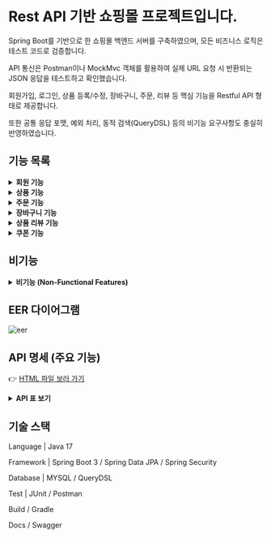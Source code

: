 # Rest API 기반 쇼핑몰 프로젝트입니다.

Spring Boot를 기반으로 한 쇼핑몰 백엔드 서버를 구축하였으며, 모든 비즈니스 로직은 테스트 코드로 검증합니다.

API 통신은 Postman이나 MockMvc 객체를 활용하여 실제 URL 요청 시 반환되는 JSON 응답을 테스트하고 확인했습니다.

회원가입, 로그인, 상품 등록/수정, 장바구니, 주문, 리뷰 등 핵심 기능을 Restful API 형태로 제공합니다.  

또한 공통 응답 포맷, 예외 처리, 동적 검색(QueryDSL) 등의 비기능 요구사항도 충실히 반영하였습니다.


## 기능 목록
<details>
<summary><strong>회원 기능</strong></summary>

- 회원가입  
   - 사용자는 이메일, 비밀번호, 이름, 전화번호 등의 정보를 입력하여 회원 가입을 진행합니다.  
   - 회원 가입 시, 비밀번호는 암호화하여 저장됩니다.

- 로그인  
   - 사용자는 이메일과 비밀번호를 입력하여 로그인할 수 있습니다.  
   - 로그인 성공 시 JWT 토큰을 발급합니다.

- 회원 탈퇴  
   - 회원 탈퇴 시 실제 데이터 삭제 대신, MemberState(Enum)을 변경하여 Soft delete 처리합니다.  
   - 탈퇴한 회원은 로그인 및 서비스 이용이 불가능하며, 데이터는 보존됩니다. (추후 삭제 정책에 따라 완전 삭제 가능)

- 회원 상태 변경  
   - 관리자는 특정 회원의 상태(활성, 휴면, 탈퇴 등)를 변경할 수 있습니다.

</details>

</details>

<details>
<summary><strong>상품 기능</strong></summary>
   
- 상품 등록 / 수정 / 삭제  
   - 상품 정보를 등록하거나 수정, 삭제할 수 있습니다.

- 상품 검색  
   - 상품명 기반 검색 기능을 제공합니다.  
   - 가격대, 카테고리, 평점 필터링을 지원합니다.

- 상품 조회  
   - 전체 상품 목록을 페이징 방식으로 조회할 수 있습니다.

- 카테고리 등록  
   - 관리자가 상품 분류를 위한 카테고리를 생성할 수 있습니다.  
   - 카테고리는 계층 구조를 가질 수 있습니다.

- 전체 카테고리 조회  
   - 사용자 및 관리자가 전체 카테고리 목록을 조회할 수 있습니다.  

</details>

<details>
<summary><strong>주문 기능</strong></summary>

- 주문 생성  
   - 사용자는 상품을 선택하여 주문을 생성할 수 있습니다.  
   - 주문은 쿠폰, 회원 포인트, 상품 할인 등 할인가를 적용해서 생성할 수 있습니다.

- 주문 상태 변경  
   - 주문 생성 후, 관리자는 주문 상태(결제 완료, 배송 중, 배송 완료 등)를 변경할 수 있습니다.

- 주문 취소  
   - 사용자는 주문을 취소할 수 있습니다.

- 하나의 주문 상품 정보 조회  
   - 특정 주문에 대한 상세 정보를 조회할 수 있습니다. (상품명, 수량, 가격 등)

- 한 사람의 전체 주문 조회  
   - 로그인한 사용자는 본인의 모든 주문 내역을 조회할 수 있습니다.

- 전체 주문 조회 (관리자)  
   - 관리자가 전체 회원의 주문 내역을 조회할 수 있습니다.

</details>

<details><summary><strong>장바구니 기능</strong></summary>
   
- 장바구니에 상품 추가  
   - 사용자는 원하는 상품을 장바구니에 담을 수 있습니다.  
   - 상품 옵션과 수량을 함께 선택할 수 있습니다.

- 장바구니 상품 수량 수정  
   - 장바구니에 담긴 상품의 수량을 변경할 수 있습니다.

- 장바구니 상품 삭제  
   - 사용자는 장바구니에 담긴 상품을 삭제할 수 있습니다.

- 장바구니 목록 조회  
   - 현재 장바구니에 담긴 모든 상품을 조회할 수 있습니다.

- 장바구니 비우기  
   - 사용자는 장바구니에 담긴 모든 상품을 한 번에 삭제할 수 있습니다.
</details>


<details>
<summary><strong>상품 리뷰 기능</strong></summary>

- 상품 리뷰 작성  
   - 사용자는 상품에 대해 리뷰를 작성할 수 있습니다.  
   - 리뷰는 별점(평점)과 텍스트(내용)를 함께 작성할 수 있습니다.

- 상품 리뷰 수정  
   - 작성한 리뷰를 수정할 수 있습니다.  
   - 별점과 텍스트 내용을 모두 수정할 수 있습니다.

- 상품 리뷰 삭제  
   - 작성한 리뷰를 삭제할 수 있습니다.  

- 상품 리뷰 조회  
   - 상품별로 작성된 모든 리뷰를 조회할 수 있습니다.  
   - 리뷰 목록은 최신순, 평점순 등으로 정렬할 수 있습니다.

</details>

<details>
<summary><strong>쿠폰 기능</strong></summary>

- 쿠폰 발급  
   - 관리자는 쿠폰을 생성하고, 사용자가 직접 쿠폰을 발급받을 수 있습니다.
   - 쿠폰은 고정 할인 쿠폰, % 할인 쿠폰을 정책별로 관리합니다.

- 쿠폰 사용  
   - 주문 시 보유한 쿠폰을 선택하여 할인 혜택을 적용할 수 있습니다.  
   - 쿠폰 조건(최소 주문 금액, 유효기간 등)에 따라 사용 여부가 결정됩니다.

- 쿠폰 조회  
   - 사용자는 자신이 보유한 쿠폰 목록을 조회할 수 있습니다.  
   - 쿠폰 사용 여부(미사용, 사용 완료, 만료)도 함께 표시됩니다.

</details>


## 비기능

<details><summary><strong>비기능 (Non-Functional Features)</strong></summary>

- 공통 응답 포맷 적용 (ResponseEntity + ApiResponse)  
   - 모든 API는 `code`, `message`, `data`를 포함하는 일관된 응답 구조를 반환합니다.  
   - 클라이언트는 일관된 구조의 응답을 받아 통신할 수 있습니다.

- 체계적인 예외 처리 (Error 인터페이스 + Enum 코드 세분화)  
   - 비즈니스 예외를 구분하여 관리하는 Enum 클래스를 정의하여 예외를 세분화합니다.  
   - 클라이언트는 에러 코드와 메시지를 통해 정확한 오류 원인을 확인할 수 있습니다.

- Spring Security + JWT를 이용한 인증/인가 구현  
   - 로그인 시 Access Token, Refresh Token을 발급하고, 토큰을 통해 인증/인가를 수행합니다.  

- 스케줄러(Scheduler)를 통한 자동 작업 실행  
   - 특정 시간대에 동작하는 서비스 코드를 스케줄링하여 실행합니다.  
   - 예를 들어 쿠폰 만료 처리 및 리뷰 시스템의 정합성 보장을 위해서 실행됩니다.

- 데이터베이스 락을 이용한 동시성 제어  
   - 특정 기능에서 DB Level에서 비관적 락(Pessimistic Lock 등)을 적용합니다.  
   - 재고 초과 주문이나 중복 주문을 방지합니다.

- QueryDSL을 이용한 동적 검색 쿼리 작성  
   - 검색 조건(상품명, 가격, 카테고리 등)에 따라 동적으로 SQL 쿼리를 생성합니다.  
   - JPA Native Query의 가독성이 떨어진다고 판단하여 QueryDSL을 선택했습니다.

- MapStruct를 통한 DTO ↔ Entity 매핑 자동화  
   - DTO와 Entity 간의 매핑을 MapStruct 라이브러리로 관리합니다.
   - DTO를 이용하여 통신하여 순환 참조를 방지합니다.

- 테스트 코드 작성  
   - 테스트 코드를 작성하여 로직을 검증합니다.

</details>


## EER 다이어그램
![eer](https://github.com/user-attachments/assets/607f5d11-6356-44b3-8f71-1c52d53bead7)



## API 명세 (주요 기능)

👉 [HTML 파일 보러 가기](https://kimwanho23.github.io/cofshop)
<details>
<summary><strong>API 표 보기</strong></summary>

**상품 (ItemController)**

| 기능 | Method | URL |
| --- | --- | --- |
| 많이 팔린 상품 조회 | GET | /api/item/populars |
| 상품 단건 조회 | GET | /api/item/{itemId} |
| 상품 등록 | POST | /api/item |
| 상품 검색 | POST | /api/item/search |
| 상품 수정 | PUT | /api/item/{itemId} |
| 상품 삭제 | DELETE | /api/item/{itemId} |

**주문 (OrderController)**

| 기능 | Method | URL |
| --- | --- | --- |
| 주문 상품 정보 조회 | GET | /api/orders/{orderId} |
| 내 주문 목록 조회 | GET | /api/orders/me |
| 전체 주문 목록 조회 | GET | /api/orders |
| 주문 생성 | POST | /api/orders |
| 주문 취소 | PATCH | /api/orders/{orderId}/cancel |
| 상품 구매 확정 | PATCH | /api/orders/{orderId}/confirm |

**회원 (MemberController)**

| 기능 | Method | URL |
| --- | --- | --- |
| 회원 정보 조회 | GET | /api/members/{memberId} |
| 전체 회원 목록 조회 | GET | /api/members |
| 회원 가입 | POST | /api/members/signup |
| 포인트 변경 | PATCH | /api/members/{memberId}/point |
| 회원 상태 변경 | PATCH | /api/members/{memberId}/state |
| 회원 탈퇴 | PATCH | /api/members/me/state |
| 비밀번호 변경 | PATCH | /api/members/me/password |

**장바구니 (CartController)**

| 기능 | Method | URL |
| --- | --- | --- |
| 장바구니 존재 여부 확인 | GET | /api/carts/me/exist |
| 장바구니 생성 | POST | /api/carts/me |
| 장바구니 삭제 | DELETE | /api/carts/me |

**장바구니 상품 (CartItemController)**

| 기능 | Method | URL |
| --- | --- | --- |
| 장바구니 목록 조회 | GET | /api/carts/me |
| 장바구니 총 금액 계산 | GET | /api/cart-items/me/total-price |
| 장바구니 상품 추가 | POST | /api/carts/me/items |
| 다수 상품 추가 | POST | /api/cart-items/me/items/list |
| 장바구니 상품 수량 변경 | PATCH | /api/cart-items/me/quantity |
| 장바구니 개별 상품 삭제 | DELETE | /api/carts/me/items/{itemOptionId} |
| 장바구니 전체 상품 삭제 | DELETE | /api/carts/me/items |

**보안 (AuthController)**

| 기능 | Method | URL |
| --- | --- | --- |
| Refresh Token 재발급 | POST | /api/auth/reissue |

**리뷰 (ReviewController)**

| 기능 | Method | URL |
| --- | --- | --- |
| 상품 리뷰 목록 조회 | GET | /api/reviews/items/{itemId} |
| 리뷰 등록 | POST | /api/reviews/items/{itemId} | <!-- reivews → reviews 오타 수정 -->
| 리뷰 수정 | PUT | /api/reviews/{reviewId} |
| 리뷰 삭제 | DELETE | /api/reviews/{reviewId} |

**쿠폰 (CouponController)**

| 기능 | Method | URL |
| --- | --- | --- |
| 전체 쿠폰 조회 | GET | /api/coupon |
| 쿠폰 단건 조회 | GET | /api/coupon/{couponId} |
| 쿠폰 생성 | POST | /api/coupon |
| 쿠폰 만료 처리 (스케줄러 관리) | PATCH | /api/coupon/expire |
| 쿠폰 상태 변경 | PATCH | /api/coupon/{couponId}/state |
| 쿠폰 취소 | PATCH | /api/coupon/{couponId}/cancel |

**회원 쿠폰 (MemberCouponController)**

| 기능 | Method | URL |
| --- | --- | --- |
| 내 쿠폰 목록 조회 | GET | /api/memberCoupon/me |
| 쿠폰 발급 | POST | /api/memberCoupon/me/{couponId} |
| 회원 쿠폰 만료 처리 (스케줄러 관리) | PATCH | /api/memberCoupon/expire |

**카테고리 (CategoryController)**

| 기능 | Method | URL |
| --- | --- | --- |
| 자식 카테고리 목록 조회 | GET | /api/categories/{categoryId}/children |
| 카테고리 경로 조회 | GET | /api/categories/{categoryId}/path |
| 전체 카테고리 목록 조회 | GET | /api/categories |
| 카테고리 등록 | POST | /api/categories |
| 카테고리 삭제 | DELETE | /api/categories/{id} |

**채팅방 (ChatRoomController) - 고객센터 1:1 채팅 서비스**

| 기능 | Method | URL |
| --- | --- | --- |
| 채팅방 생성 | POST | /api/chat-rooms |
| 상담사 채팅방 배정 | PATCH | /api/chat-rooms/{roomId}/join |
| 채팅방 종료 | PATCH | /api/chat-rooms/{roomId}/close |

**채팅 메시지 (ChatMessageController)**

| 기능 | Method | URL |
| --- | --- | --- |
| 채팅 메시지 목록 조회 | GET | /api/chat-messages/{roomId}/messages |

**통계 (StatisticsController)**

| 기능 | Method | URL |
| --- | --- | --- |
| 기간별 판매량 조회 | GET | /api/statistics/sales-between |
| 최근 7일 인기 상품 조회 | GET | /api/statistics/last-7days |
| 하루 판매량 조회 | GET | /api/statistics/daily-sales |

</details>

## 기술 스택
Language | Java 17

Framework | Spring Boot 3 / Spring Data JPA / Spring Security

Database |  MYSQL / QueryDSL

Test | JUnit / Postman

Build / Gradle

Docs / Swagger
